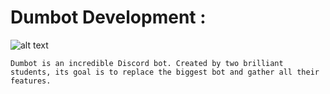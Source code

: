 # __Dumbot Development :__

![alt text](https://cdn.discordapp.com/avatars/786972690405523518/5d56bba4cd9c63f62e6d170a4dda88dd.png?size=1000)

```Dumbot is an incredible Discord bot. Created by two brilliant students, its goal is to replace the biggest bot and gather all their features. ```

